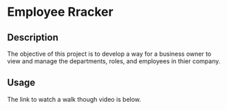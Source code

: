 # Employee Rracker

## Description
The objective of this project is to develop a way for a business owner to view and manage the departments, roles, and employees in thier company.

## Usage
The link to watch a walk though video is below.

